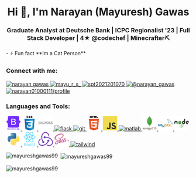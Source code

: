 <h1 align="center">Hi 👋, I'm Narayan (Mayuresh) Gawas</h1>
      <h3 align="center">
        Graduate Analyst at Deutsche Bank | ICPC Regionalist '23 | Full Stack Developer | 4★ @codechef | Minecrafter⛏️
      </h3>
      - ⚡ Fun fact **Im a Cat Person**
      <h3 align="left">Connect with me:</h3>
      <p align="left">
        <a
          href="https://linkedin.com/in/narayan-gawas-5746b0179"
          target="_blank"
        >
          <img
            align="center"
            src="https://raw.githubusercontent.com/rahuldkjain/github-profile-readme-generator/master/src/images/icons/Social/linked-in-alt.svg"
            alt="narayan gawas"
            height="30"
            width="40"
          />
        </a>
        <a href="https://instagram.com/mayu_r_s_" target="_blank">
          <img
            align="center"
            src="https://raw.githubusercontent.com/rahuldkjain/github-profile-readme-generator/master/src/images/icons/Social/instagram.svg"
            alt="mayu_r_s_"
            height="30"
            width="40"
          />
        </a>
        <a href="https://www.codechef.com/users/narayan_gawas" target="_blank">
          <img
            align="center"
            src="https://cdn.jsdelivr.net/npm/simple-icons@3.1.0/icons/codechef.svg"
            alt="spt2021201070"
            height="30"
            width="40"
          />
        </a>
        <a href="https://www.hackerrank.com/narayan_gawas" target="_blank">
          <img
            align="center"
            src="https://raw.githubusercontent.com/rahuldkjain/github-profile-readme-generator/master/src/images/icons/Social/hackerrank.svg"
            alt="@narayan_gawas"
            height="30"
            width="40"
          />
        </a>
        <a
          href="https://auth.geeksforgeeks.org/user/narayan01000111/profile"
          target="_blank"
        >
          <img
            align="center"
            src="https://raw.githubusercontent.com/rahuldkjain/github-profile-readme-generator/master/src/images/icons/Social/geeks-for-geeks.svg"
            alt="narayan01000111/profile"
            height="30"
            width="40"
          />
        </a>
      </p>
      <h3 align="left">Languages and Tools:</h3>
      <p align="left">
        <a href="https://getbootstrap.com" target="_blank" rel="noreferrer">
          <img
            src="https://raw.githubusercontent.com/devicons/devicon/master/icons/bootstrap/bootstrap-plain-wordmark.svg"
            alt="bootstrap"
            width="40"
            height="40"
          />
        </a>
        <a
          href="https://www.w3schools.com/css/"
          target="_blank"
          rel="noreferrer"
        >
          <img
            src="https://raw.githubusercontent.com/devicons/devicon/master/icons/css3/css3-original-wordmark.svg"
            alt="css3"
            width="40"
            height="40"
          />
        </a>
        <a href="https://expressjs.com" target="_blank" rel="noreferrer">
          <img
            src="https://raw.githubusercontent.com/devicons/devicon/master/icons/express/express-original-wordmark.svg"
            alt="express"
            width="40"
            height="40"
          />
        </a>
        <a
          href="https://flask.palletsprojects.com/"
          target="_blank"
          rel="noreferrer"
        >
          <img
            src="https://www.vectorlogo.zone/logos/pocoo_flask/pocoo_flask-icon.svg"
            alt="flask"
            width="40"
            height="40"
          />
        </a>
        <a href="https://git-scm.com/" target="_blank" rel="noreferrer">
          <img
            src="https://www.vectorlogo.zone/logos/git-scm/git-scm-icon.svg"
            alt="git"
            width="40"
            height="40"
          />
        </a>
        <a href="https://www.w3.org/html/" target="_blank" rel="noreferrer">
          <img
            src="https://raw.githubusercontent.com/devicons/devicon/master/icons/html5/html5-original-wordmark.svg"
            alt="html5"
            width="40"
            height="40"
          />
        </a>
        <a
          href="https://developer.mozilla.org/en-US/docs/Web/JavaScript"
          target="_blank"
          rel="noreferrer"
        >
          <img
            src="https://raw.githubusercontent.com/devicons/devicon/master/icons/javascript/javascript-original.svg"
            alt="javascript"
            width="40"
            height="40"
          />
        </a>
        <a href="https://www.mathworks.com/" target="_blank" rel="noreferrer">
          <img
            src="https://upload.wikimedia.org/wikipedia/commons/2/21/Matlab_Logo.png"
            alt="matlab"
            width="40"
            height="40"
          />
        </a>
        <a href="https://www.mongodb.com/" target="_blank" rel="noreferrer">
          <img
            src="https://raw.githubusercontent.com/devicons/devicon/master/icons/mongodb/mongodb-original-wordmark.svg"
            alt="mongodb"
            width="40"
            height="40"
          />
        </a>
        <a href="https://www.mysql.com/" target="_blank" rel="noreferrer">
          <img
            src="https://raw.githubusercontent.com/devicons/devicon/master/icons/mysql/mysql-original-wordmark.svg"
            alt="mysql"
            width="40"
            height="40"
          />
        </a>
        <a href="https://nodejs.org" target="_blank" rel="noreferrer">
          <img
            src="https://raw.githubusercontent.com/devicons/devicon/master/icons/nodejs/nodejs-original-wordmark.svg"
            alt="nodejs"
            width="40"
            height="40"
          />
        </a>
        <a href="https://www.python.org" target="_blank" rel="noreferrer">
          <img
            src="https://raw.githubusercontent.com/devicons/devicon/master/icons/python/python-original.svg"
            alt="python"
            width="40"
            height="40"
          /> 
        </a> 
        <a href="https://reactjs.org/" target="_blank" rel="noreferrer">  
          <img
            src="https://raw.githubusercontent.com/devicons/devicon/master/icons/react/react-original-wordmark.svg"
            alt="react"
            width="40"
            height="40"
          /> 
        </a> 
        <a href="https://redux.js.org" target="_blank" rel="noreferrer">
          <img
            src="https://raw.githubusercontent.com/devicons/devicon/master/icons/redux/redux-original.svg"
            alt="redux"
            width="40"
            height="40"
          /> 
        </a> 
        <a href="https://sass-lang.com" target="_blank" rel="noreferrer">  
          <img
            src="https://raw.githubusercontent.com/devicons/devicon/master/icons/sass/sass-original.svg"
            alt="sass"
            width="40"
            height="40"
          /> 
        </a> 
        <a href="https://tailwindcss.com/" target="_blank" rel="noreferrer">
          <img
            src="https://www.vectorlogo.zone/logos/tailwindcss/tailwindcss-icon.svg"
            alt="tailwind"
            width="40"
            height="40"
          /> 
        </a> 
      </p>
      <p>
        <img
          align="left"
          src="https://github-readme-stats.vercel.app/api/top-langs?username=mayureshgawas99&show_icons=true&locale=en&layout=compact"
          alt="mayureshgawas99"
        />
      </p>
      <p>
        &nbsp;
        <img
          align="center"
          src="https://github-readme-stats.vercel.app/api?username=mayureshgawas99&show_icons=true&locale=en"
          alt="mayureshgawas99"
        />
      </p>
      <p>
        <img
          align="center"
          src="https://github-readme-streak-stats.herokuapp.com/?user=mayureshgawas99&"
          alt="mayureshgawas99"
        />
      </p>
